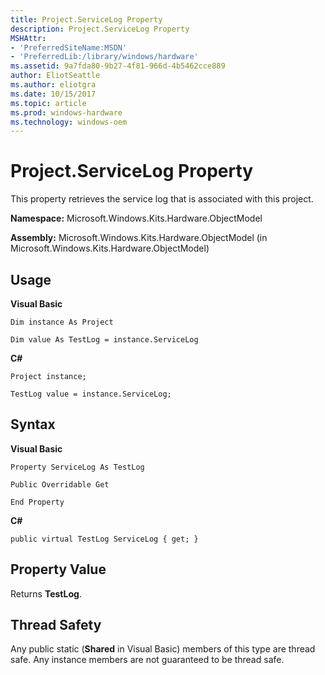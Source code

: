 ```yaml
---
title: Project.ServiceLog Property
description: Project.ServiceLog Property
MSHAttr:
- 'PreferredSiteName:MSDN'
- 'PreferredLib:/library/windows/hardware'
ms.assetid: 9a7fda80-9b27-4f81-966d-4b5462cce889
author: EliotSeattle
ms.author: eliotgra
ms.date: 10/15/2017
ms.topic: article
ms.prod: windows-hardware
ms.technology: windows-oem
---
```


# Project.ServiceLog Property


This property retrieves the service log that is associated with this project.

**Namespace:** Microsoft.Windows.Kits.Hardware.ObjectModel

**Assembly:** Microsoft.Windows.Kits.Hardware.ObjectModel (in Microsoft.Windows.Kits.Hardware.ObjectModel)

## <span id="Usage"></span><span id="usage"></span><span id="USAGE"></span>Usage


**Visual Basic**

`Dim instance As Project`

`Dim value As TestLog = instance.ServiceLog`

**C#**

`Project instance;`

`TestLog value = instance.ServiceLog;`

## <span id="Syntax"></span><span id="syntax"></span><span id="SYNTAX"></span>Syntax


**Visual Basic**

`Property ServiceLog As TestLog`

`Public Overridable Get`

`End Property`

**C#**

`public virtual TestLog ServiceLog { get; }`

## <span id="Property_Value"></span><span id="property_value"></span><span id="PROPERTY_VALUE"></span>Property Value


Returns **TestLog**.

## <span id="Thread_Safety"></span><span id="thread_safety"></span><span id="THREAD_SAFETY"></span>Thread Safety


Any public static (**Shared** in Visual Basic) members of this type are thread safe. Any instance members are not guaranteed to be thread safe.

 

 






